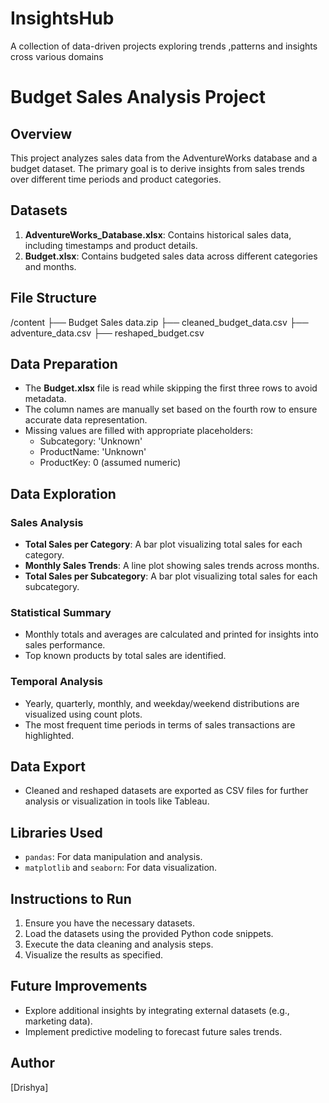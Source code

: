 # InsightsHub
A collection of data-driven projects exploring trends ,patterns and insights cross various domains
# Budget Sales Analysis Project

## Overview
This project analyzes sales data from the AdventureWorks database and a budget dataset. The primary goal is to derive insights from sales trends over different time periods and product categories.

## Datasets
1. **AdventureWorks_Database.xlsx**: Contains historical sales data, including timestamps and product details.
2. **Budget.xlsx**: Contains budgeted sales data across different categories and months.

## File Structure
/content ├── Budget Sales data.zip ├── cleaned_budget_data.csv ├── adventure_data.csv ├── reshaped_budget.csv

## Data Preparation
- The **Budget.xlsx** file is read while skipping the first three rows to avoid metadata.
- The column names are manually set based on the fourth row to ensure accurate data representation.
- Missing values are filled with appropriate placeholders:
  - Subcategory: 'Unknown'
  - ProductName: 'Unknown'
  - ProductKey: 0 (assumed numeric)

## Data Exploration
### Sales Analysis
- **Total Sales per Category**: A bar plot visualizing total sales for each category.
- **Monthly Sales Trends**: A line plot showing sales trends across months.
- **Total Sales per Subcategory**: A bar plot visualizing total sales for each subcategory.

### Statistical Summary
- Monthly totals and averages are calculated and printed for insights into sales performance.
- Top known products by total sales are identified.

### Temporal Analysis
- Yearly, quarterly, monthly, and weekday/weekend distributions are visualized using count plots.
- The most frequent time periods in terms of sales transactions are highlighted.

## Data Export
- Cleaned and reshaped datasets are exported as CSV files for further analysis or visualization in tools like Tableau.

## Libraries Used
- `pandas`: For data manipulation and analysis.
- `matplotlib` and `seaborn`: For data visualization.

## Instructions to Run
1. Ensure you have the necessary datasets.
2. Load the datasets using the provided Python code snippets.
3. Execute the data cleaning and analysis steps.
4. Visualize the results as specified.

## Future Improvements
- Explore additional insights by integrating external datasets (e.g., marketing data).
- Implement predictive modeling to forecast future sales trends.

## Author
[Drishya]
